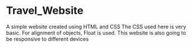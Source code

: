# Travel_Website
A simple website created using HTML and CSS
The CSS used here is very basic. For alignment of objects, Float is used.
This website is also going to be responsive to different devices

